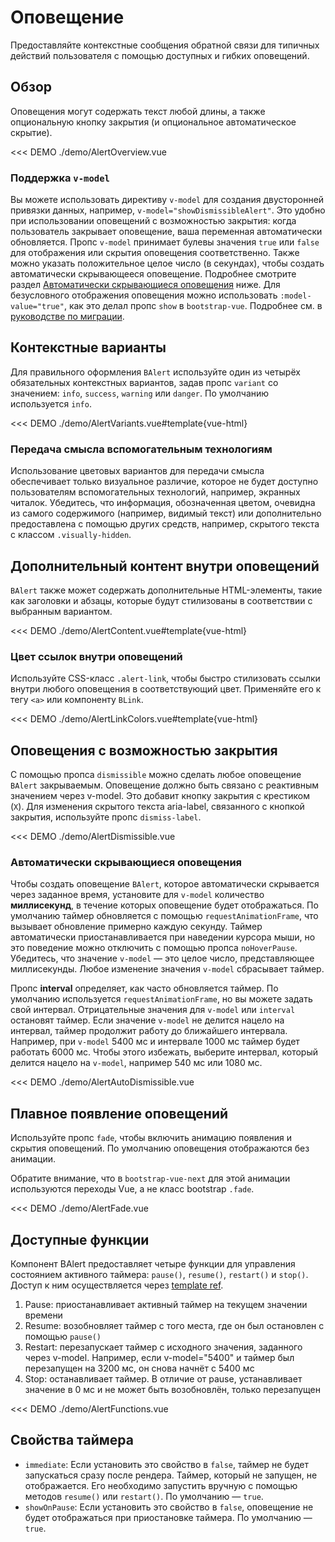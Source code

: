 # Оповещение

<PageHeader>

Предоставляйте контекстные сообщения обратной связи для типичных действий пользователя с помощью доступных и гибких оповещений.

</PageHeader>

## Обзор

Оповещения могут содержать текст любой длины, а также опциональную кнопку закрытия (и опциональное автоматическое скрытие).

<<< DEMO ./demo/AlertOverview.vue

### Поддержка `v-model`

Вы можете использовать директиву `v-model` для создания двусторонней привязки данных, например, `v-model="showDismissibleAlert"`. Это удобно при использовании оповещений с возможностью закрытия: когда пользователь закрывает оповещение, ваша переменная автоматически обновляется. Пропс `v-model` принимает булевы значения `true` или `false` для отображения или скрытия оповещения соответственно. Также можно указать положительное целое число (в секундах), чтобы создать автоматически скрывающееся оповещение. Подробнее смотрите раздел [Автоматически скрывающиеся оповещения](#auto-dismissing-alerts) ниже. Для безусловного отображения оповещения можно использовать `:model-value="true"`, как это делал пропс `show` в `bootstrap-vue`. Подробнее см. в [руководстве по миграции](/docs/migration-guide#balert).

## Контекстные варианты

Для правильного оформления `BAlert` используйте один из четырёх обязательных контекстных вариантов, задав пропс `variant` со значением: `info`, `success`, `warning` или `danger`. По умолчанию используется `info`.

<<< DEMO ./demo/AlertVariants.vue#template{vue-html}

### Передача смысла вспомогательным технологиям

Использование цветовых вариантов для передачи смысла обеспечивает только визуальное различие, которое не будет доступно пользователям вспомогательных технологий, например, экранных читалок. Убедитесь, что информация, обозначенная цветом, очевидна из самого содержимого (например, видимый текст) или дополнительно предоставлена с помощью других средств, например, скрытого текста с классом `.visually-hidden`.

## Дополнительный контент внутри оповещений

`BAlert` также может содержать дополнительные HTML-элементы, такие как заголовки и абзацы, которые будут стилизованы в соответствии с выбранным вариантом.

<<< DEMO ./demo/AlertContent.vue#template{vue-html}

### Цвет ссылок внутри оповещений

Используйте CSS-класс `.alert-link`, чтобы быстро стилизовать ссылки внутри любого оповещения в соответствующий цвет. Применяйте его к тегу `<a>` или компоненту `BLink`.

<<< DEMO ./demo/AlertLinkColors.vue#template{vue-html}

## Оповещения с возможностью закрытия

С помощью пропса `dismissible` можно сделать любое оповещение `BAlert` закрываемым. Оповещение должно быть связано с реактивным значением через v-model. Это добавит кнопку закрытия с крестиком (`X`). Для изменения скрытого текста aria-label, связанного с кнопкой закрытия, используйте пропс `dismiss-label`.

<<< DEMO ./demo/AlertDismissible.vue

### Автоматически скрывающиеся оповещения

Чтобы создать оповещение `BAlert`, которое автоматически скрывается через заданное время, установите для `v-model` количество **миллисекунд**, в течение которых оповещение будет отображаться. По умолчанию таймер обновляется с помощью `requestAnimationFrame`, что вызывает обновление примерно каждую секунду. Таймер автоматически приостанавливается при наведении курсора мыши, но это поведение можно отключить с помощью пропса `noHoverPause`. Убедитесь, что значение `v-model` — это целое число, представляющее миллисекунды. Любое изменение значения `v-model` сбрасывает таймер.

Пропс **interval** определяет, как часто обновляется таймер. По умолчанию используется `requestAnimationFrame`, но вы можете задать свой интервал. Отрицательные значения для `v-model` или `interval` остановят таймер. Если значение `v-model` не делится нацело на интервал, таймер продолжит работу до ближайшего интервала. Например, при `v-model` 5400 мс и интервале 1000 мс таймер будет работать 6000 мс. Чтобы этого избежать, выберите интервал, который делится нацело на `v-model`, например 540 мс или 1080 мс.

<<< DEMO ./demo/AlertAutoDismissible.vue

## Плавное появление оповещений

Используйте пропс `fade`, чтобы включить анимацию появления и скрытия оповещений. По умолчанию оповещения отображаются без анимации.

Обратите внимание, что в `bootstrap-vue-next` для этой анимации используются переходы Vue, а не класс bootstrap `.fade`.

<<< DEMO ./demo/AlertFade.vue

## Доступные функции

Компонент BAlert предоставляет четыре функции для управления состоянием активного таймера: `pause()`, `resume()`, `restart()` и `stop()`. Доступ к ним осуществляется через [template ref](https://vuejs.org/guide/essentials/template-refs.html#template-refs).

1. Pause: приостанавливает активный таймер на текущем значении времени
2. Resume: возобновляет таймер с того места, где он был остановлен с помощью `pause()`
3. Restart: перезапускает таймер с исходного значения, заданного через v-model. Например, если v-model="5400" и таймер был перезапущен на 3200 мс, он снова начнёт с 5400 мс
4. Stop: останавливает таймер. В отличие от pause, устанавливает значение в 0 мс и не может быть возобновлён, только перезапущен

<<< DEMO ./demo/AlertFunctions.vue

## Свойства таймера

- `immediate`: Если установить это свойство в `false`, таймер не будет запускаться сразу после рендера. Таймер, который не запущен, не отображается. Его необходимо запустить вручную с помощью методов `resume()` или `restart()`. По умолчанию — `true`.
- `showOnPause`: Если установить это свойство в `false`, оповещение не будет отображаться при приостановке таймера. По умолчанию — `true`.

<ComponentReference :data="data" />

<script setup lang="ts">
import {data} from '../../data/components/alert.data'
</script>
